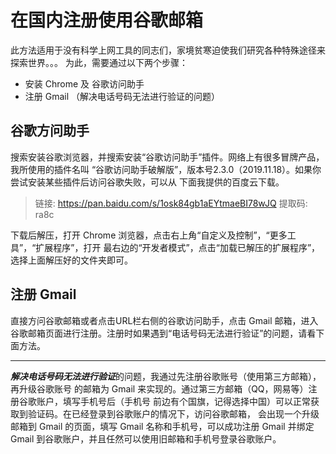 # 在国内注册使用谷歌邮箱   

此方法适用于没有科学上网工具的同志们，家境贫寒迫使我们研究各种特殊途径来探索世界。。。
为此，需要通过以下两个步骤：   
* 安装 Chrome 及 谷歌访问助手   
* 注册 Gmail （解决电话号码无法进行验证的问题）   

## 谷歌方问助手    

搜索安装谷歌浏览器，并搜索安装“谷歌访问助手”插件。网络上有很多冒牌产品，我所使用的插件名叫
“谷歌访问助手破解版”，版本号2.3.0（2019.11.18）。如果你尝试安装某些插件后访问谷歌失败，可以从
下面我提供的百度云下载。    

> 链接: https://pan.baidu.com/s/1osk84gb1aEYtmaeBI78wJQ 提取码: ra8c   

下载后解压，打开 Chrome 浏览器，点击右上角“自定义及控制”，“更多工具”，“扩展程序”，打开
最右边的“开发者模式”，点击“加载已解压的扩展程序”，选择上面解压好的文件夹即可。  

## 注册 Gmail   

直接方问谷歌邮箱或者点击URL栏右侧的谷歌访问助手，点击 Gmail 邮箱，进入
谷歌邮箱页面进行注册。注册时如果遇到“电话号码无法进行验证”的问题，请看下面方法。   

---   

***解决电话号码无法进行验证***的问题，我通过先注册谷歌账号（使用第三方邮箱），再升级谷歌账号
的邮箱为 Gmail 来实现的。通过第三方邮箱（QQ，网易等）注册谷歌账户，填写手机号后（手机号
前边有个国旗，记得选择中国）可以正常获取到验证码。在已经登录到谷歌账户的情况下，访问谷歌邮箱，
会出现一个升级邮箱到 Gmail 的页面，填写 Gmail 名称和手机号，可以成功注册 Gmail 并绑定 Gmail
 到谷歌账户，并且任然可以使用旧邮箱和手机号登录谷歌账户。
